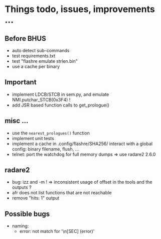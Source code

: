 # Things todo, issues, improvements ...

## Before BHUS

- auto detect sub-commands
- test requirements.txt
- test "flashre emulate strlen.bin"
- use a cache per binary

## Important

- implement LDCB/STCB in sem.py, and emulate NMI.putchar_STCB(0x3F4) !
- add JSR based function calls to get_prologue()

## misc ...

- use the `nearest_prologues()` function
- implement unit tests
- implement a cache in .config/flashre/SHA256/
  interact with a global config: binary filename, flush, ...
- telnet: port the watchdog for full memory dumps
  => use radare2 2.6.0

## radare2

- bug: izz and -m !
  => inconsistent usage of offset in the tools and the outputs ?
- afr does not list functions that are not reachable
- remove "hits: 1" output

## Possible bugs

- naming:
   - error: not match for '\n[SEC] (error)'
